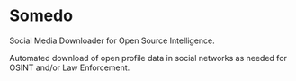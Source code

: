 # Somedo

Social Media Downloader for Open Source Intelligence.

Automated download of open profile data in social networks as needed for OSINT and/or Law Enforcement.
